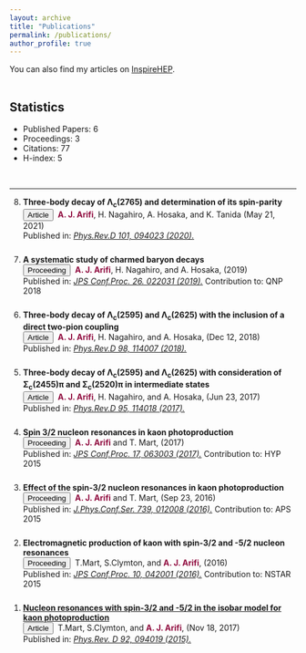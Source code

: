 ```yaml
---
layout: archive
title: "Publications"
permalink: /publications/
author_profile: true
---
```


You can also find my articles on <a href="https://inspirehep.net/authors/1410710">InspireHEP</a>.

<p style="margin-bottom:1.2cm;"></p>

## Statistics
* Published Papers: 6
* Proceedings: 3
* Citations: 77
* H-index: 5

<p style="margin-bottom:1.2cm;"></p>

<hr>


<ol reversed>
  
  <li style="margin-bottom: 25px;"><b>Three-body decay of Λ<sub>c</sub>(2765) and determination of its spin-parity</b><br> 
      <button class="btn--article">Article</button>&nbsp; <b style="color:#900C3F"> A. J. Arifi</b>, H. Nagahiro, A. Hosaka, and K. Tanida (May 21, 2021)<br> 
      Published in: <i> <a href="https://journals.aps.org/prd/abstract/10.1103/PhysRevD.101.094023"> Phys.Rev.D 101, 094023 (2020).</a></i> </li> 
  
  <li style="margin-bottom: 25px;"><b>A systematic study of charmed baryon decays</b><br> 
      <button class="btn--article-blue">Proceeding</button>&nbsp; <b style="color:#900C3F"> A. J. Arifi</b>, H. Nagahiro, and A. Hosaka, (2019)<br> 
      Published in: <i> <a href="https://journals.jps.jp/doi/10.7566/JPSCP.26.022031">JPS Conf.Proc. 26. 022031 (2019).</a></i> Contribution to: QNP 2018 </li>
  
  <li style="margin-bottom: 25px;"><b>Three-body decay of Λ<sub>c</sub>(2595) and Λ<sub>c</sub>(2625) with the inclusion of a direct two-pion coupling</b><br> 
      <button class="btn--article">Article</button>&nbsp; <b style="color:#900C3F"> A. J. Arifi</b>, H. Nagahiro, and A. Hosaka, (Dec 12, 2018)<br> 
      Published in: <i> <a href="https://journals.aps.org/prd/abstract/10.1103/PhysRevD.98.114007"> Phys.Rev.D 98, 114007 (2018).</a></i> </li>  
  
  <li style="margin-bottom: 25px;"><b>Three-body decay of Λ<sub>c</sub>(2595) and Λ<sub>c</sub>(2625) with consideration of Σ<sub>c</sub>(2455)π and Σ<sub>c</sub>(2520)π in intermediate states </b><br> 
      <button class="btn--article">Article</button>&nbsp; <b style="color:#900C3F"> A. J. Arifi</b>, H. Nagahiro, and A. Hosaka, (Jun 23, 2017)<br> 
      Published in: <i> <a href="https://journals.aps.org/prd/abstract/10.1103/PhysRevD.95.114018"> Phys.Rev.D 95, 114018 (2017).</a></i> </li>
  
  <li style="margin-bottom: 25px;"><b>Spin 3/2 nucleon resonances in kaon photoproduction </b><br> 
      <button class="btn--article-blue">Proceeding</button>&nbsp; <b style="color:#900C3F"> A. J. Arifi</b> and T. Mart, (2017)<br> 
      Published in: <i> <a href="https://journals.jps.jp/doi/10.7566/JPSCP.17.063003">JPS Conf.Proc. 17, 063003 (2017).</a></i> Contribution to: HYP 2015 </li>
  
  <li style="margin-bottom: 25px;"><b>Effect of the spin-3/2 nucleon resonances in kaon photoproduction </b><br> 
      <button class="btn--article-blue">Proceeding</button>&nbsp; <b style="color:#900C3F"> A. J. Arifi</b> and T. Mart, (Sep 23, 2016)<br>
      Published in: <i> <a href="https://iopscience.iop.org/article/10.1088/1742-6596/739/1/012008">J.Phys.Conf.Ser. 739, 012008 (2016).</a></i> Contribution to: APS 2015 </li>
  
  <li style="margin-bottom: 25px;"><b>Electromagnetic production of kaon with spin-3/2 and -5/2 nucleon resonances </b><br> 
      <button class="btn--article-blue">Proceeding</button>&nbsp; T.Mart, S.Clymton, and <b style="color:#900C3F"> A. J. Arifi</b>, (2016)<br>
      Published in: <i> <a href="https://journals.jps.jp/doi/10.7566/JPSCP.10.042001">JPS Conf.Proc. 10, 042001 (2016).</a></i> Contribution to: NSTAR 2015 </li>
  
  <li><b><a href="https://ajarifi.github.io/publication/article-1"> Nucleon resonances with spin-3/2 and -5/2 in the isobar model for kaon photoproduction </a></b>
    <br> 
    <button class="btn--article">Article</button>&nbsp; T.Mart, S.Clymton, and <b style="color:#900C3F"> A. J. Arifi</b>, (Nov 18, 2017)<br>
    Published in: <i> <a href="https://journals.aps.org/prd/abstract/10.1103/PhysRevD.92.094019">Phys.Rev. D 92, 094019 (2015).</a> </i></li>
  
</ol>
